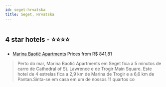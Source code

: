 ```yaml
---
id: seget-hrvatska
title: Seget, Hrvatska
---
```


<center><img src="https://i.travelapi.com/hotels/23000000/22840000/22834200/22834102/fe914152_z.jpg" alt="" /></center>


##  4 star hotels - ⭐️⭐️⭐️⭐️

-    [Marina Baotić Apartments](https://us.hurb.com/hotels/seget/marina-baotic-apartments-HT-6XTK?cmp=18055) Prices from R$ 841,81
   > Perto do mar, Marina Baotić Apartments em Seget fica a 5 minutos de carro de Cathedral of St. Lawrence e de Trogir Main Square.  Este hotel de 4 estrelas fica a 2,9 km de Marina de Trogir e a 6,6 km de Pantan.Sinta-se em casa em um de nossos 11 quartos co

